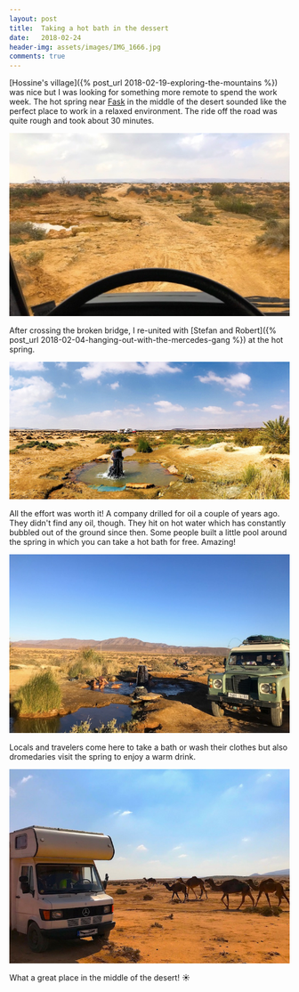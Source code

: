 ```yaml
---
layout: post
title:  Taking a hot bath in the dessert
date:   2018-02-24
header-img: assets/images/IMG_1666.jpg
comments: true
---
```


[Hossine's village]({% post_url 2018-02-19-exploring-the-mountains %}) was nice but I was looking for something more remote to spend the work week. The hot spring near [Fask](https://www.google.com/maps/place/Fask,+Morocco/) in the middle of the desert sounded like the perfect place to work in a relaxed environment. The ride off the road was quite rough and took about 30 minutes.

![Broken bridge near Fask](/assets/images/IMG_1665.jpg)

After crossing the broken bridge, I re-united with [Stefan and Robert]({% post_url 2018-02-04-hanging-out-with-the-mercedes-gang %}) at the hot spring.

![Hot spring near Fask](/assets/images/IMG_1666.jpg)

All the effort was worth it! A company drilled for oil a couple of years ago. They didn't find any oil, though. They hit on hot water which has constantly bubbled out of the ground since then. Some people built a little pool around the spring in which you can take a hot bath for free. Amazing!

![People taking a bath in the hot wather](/assets/images/IMG_1682.jpg)

Locals and travelers come here to take a bath or wash their clothes but also dromedaries visit the spring to enjoy a warm drink.

![Dromedaries next to my van](/assets/images/IMG_1669.jpg)

What a great place in the middle of the desert! :sunny:
